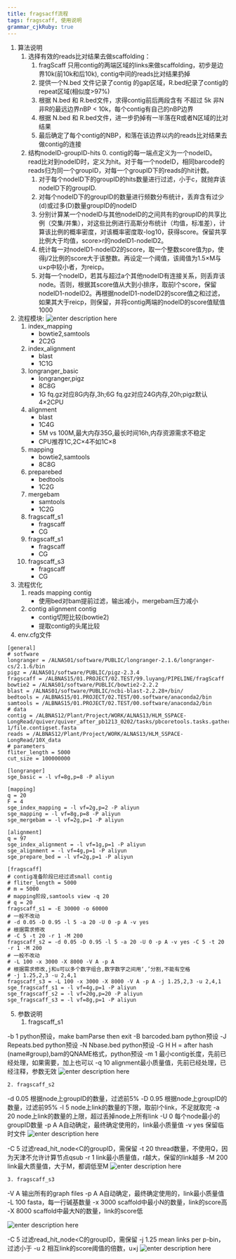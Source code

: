 ```yaml
---
title: fragsacff流程
tags: fragscaff, 使用说明
grammar_cjkRuby: true
---
```


 1. 算法说明
	 1. 选择有效的reads比对结果去做scaffolding：
		 1. fragScaff 只用contig的两端区域的links来做scaffolding，初步是边界10k(前10k和后10k), contig中间的reads比对结果扔掉
		2. 提供一个N.bed 文件记录了contig 的gap区域，R.bed纪录了contig的repeat区域(相似度>97%)
		3. 根据 N.bed 和 R.bed文件，求得contig前后两段含有 不超过 5k 非N非R的最远边界nBP < 10k，每个contig有自己的nBP边界
		4. 根据 N.bed 和 R.bed文件，进一步扔掉有一半落在R或者N区域的比对结果
		5. 最后确定了每个contig的NBP，和落在该边界以内的reads比对结果去做contig的连接
	2. 结构nodeID-groupID-hits
		0. contig的每一端点定义为一个nodeID。read比对到nodeID时，定义为hit。对于每一个nodeID，相同barcode的reads归为同一个groupID，对每一个groupID下的reads的hit计数。
		1. 对于每个nodeID下的groupID的hits数量进行过滤，小于c，就抛弃该nodeID下的groupID.
		2. 对每个nodeID下的groupID的数量进行频数分布统计，丢弃含有过少(d)或过多(D)数量groupID的nodeID
		3. 分别计算某一个nodeID与其他nodeID的之间共有的groupID的共享比例（交集/并集），对这些比例进行高斯分布统计（均值，标准差），计算该比例的概率密度，对该概率密度取-log10，获得score。保留共享比例大于均值，score>r的nodeID1-nodeID2。
		4. 统计每一对nodeID1-nodeID2的score，取一个整数score值为p，使得j/2比例的score大于该整数。再设定一个阈值，该阈值为1.5×M与u×p中较小者，为reicp。
		5. 对每一个nodeID，若其与超过a个其他nodeID有连接关系，则丢弃该node。否则，根据其score值从大到小排序，取前l个score，保留nodeID1-nodeID2。再根据nodeID1-nodeID2的score值之和过滤，如果其大于reicp，则保留，并将contig两端的nodeID的score值赋值1000
 2. 流程模块:
	 ![enter description here](https://www.github.com/luyang93/gitimg/raw/master/2018/11/2.png "2")
	 1. index_mapping
		 - bowtie2,samtools
		 - 2C2G
	2. index_alignment
		- blast
		- 1C1G
	3. longranger_basic
		- longranger,pigz
		- 8C8G
		- 1G fq.gz对应8G内存,3h;6G fq.gz对应24G内存,20h;pigz默认4×2CPU
	4. alignment
		- blast
		- 1C4G
		- 5M vs 100M,最大内存35G,最长时间16h,内存资源需求不稳定
		- CPU推荐1C,2C×4不如1C×8
	5. mapping
		- bowtie2,samtools
		- 8C8G
	6. preparebed
		- bedtools
		- 1C2G
	7. mergebam
		- samtools
		- 1C2G
	8. fragscaff_s1
		- fragscaff
		- CG
	9. fragscaff_s1
		- fragscaff
		- CG
	10. fragscaff_s3
		- fragscaff
		- CG
 3. 流程优化
	 1. reads mapping contig
		 - 使用bed对bam提前过滤，输出减小，mergebam压力减小
	 2. contig alignment contig
		 - contig切短比较(bowtie2)
		 - 提取contig的头尾比较
4. env.cfg文件
```dsconfig
[general]
# sotfware
longranger = /ALNAS01/software/PUBLIC/longranger-2.1.6/longranger-cs/2.1.6/bin
pigz = /ALNAS01/software/PUBLIC/pigz-2.3.4
fragscaff = /ALBNAS15/01.PROJECT/02.TEST/99.luyang/PIPELINE/fragScaff
bowtie2 = /ALNAS01/software/PUBLIC/bowtie2-2.2.2
blast = /ALNAS01/software/PUBLIC/ncbi-blast-2.2.28+/bin/
bedtools = /ALBNAS15/01.PROJECT/02.TEST/00.software/anaconda2/bin
samtools = /ALBNAS15/01.PROJECT/02.TEST/00.software/anaconda2/bin
# data
contig = /ALBNAS12/Plant/Project/WORK/ALNAS13/HLM_SSPACE-LongRead/quiver/quiver_after_pb1213_0202/tasks/pbcoretools.tasks.gather_contigset-1/file.contigset.fasta
reads = /ALBNAS12/Plant/Project/WORK/ALNAS13/HLM_SSPACE-LongRead/10X_data
# parameters
fliter_length = 5000
cut_size = 100000000

[longranger]
sge_basic = -l vf=8g,p=8 -P aliyun

[mapping]
q = 20
F = 4
sge_index_mapping = -l vf=2g,p=2 -P aliyun
sge_mapping = -l vf=8g,p=8 -P aliyun
sge_mergebam = -l vf=2g,p=1 -P aliyun

[alignment]
q = 97
sge_index_alignment = -l vf=1g,p=1 -P aliyun
sge_alignment = -l vf=4g,p=1 -P aliyun
sge_prepare_bed = -l vf=2g,p=1 -P aliyun

[fragscaff]
# contig准备阶段已经过滤small contig
# fliter_length = 5000
# m = 5000
# mapping阶段,samtools view -q 20
# q = 20
fragscaff_s1 = -E 30000 -o 60000
# 一般不改动
# -d 0.05 -D 0.95 -l 5 -a 20 -U 0 -p A -v yes
# 根据需求修改
# -C 5 -t 20 -r 1 -M 200
fragscaff_s2 = -d 0.05 -D 0.95 -l 5 -a 20 -U 0 -p A -v yes -C 5 -t 20 -r 1 -M 200
# 一般不改动
# -L 100 -x 3000 -X 8000 -V A -p A
# 根据需求修改,j和u可以多个数字组合,数字数字之间用‘,’分割,不能有空格
# -j 1.25,2,3 -u 2,4,1
fragscaff_s3 = -L 100 -x 3000 -X 8000 -V A -p A -j 1.25,2,3 -u 2,4,1
sge_fragscaff_s1 = -l vf=4g,p=1 -P aliyun
sge_fragscaff_s2 = -l vf=20g,p=20 -P aliyun
sge_fragscaff_s3 = -l vf=8g,p=1 -P aliyun
```
5. 参数说明
	1. fragscaff_s1

-b 1	python预设，make bamParse then exit
-B barcoded.bam	python预设
-J Repeats.bed	python预设
-N Nbase.bed	python预设
-G H	H = after hash (name#group),bam的QNAME格式，python预设
-m 1	最小contig长度，先前已经处理，如果需要，加上也可以
-q 10	alignment最小质量值，先前已经处理，已经注释，参数无效
![enter description here](https://www.github.com/luyang93/gitimg/raw/master/2018/12/1543993304203.png)

	2. fragscaff_s2

-d 0.05	根据node上groupID的数量，过滤前5%
-D 0.95	根据node上groupID的数量，过滤前95%
-l 5	node上link的数量的下限，取前l个link，不足就取完
-a 20	node上link的数量的上限，超过丢掉node上所有link
-U 0	每个node最小的groupID数量
-p A	A自动确定，最终确定使用的，link最小质量值
-v yes	保留临时文件
![enter description here](https://www.github.com/luyang93/gitimg/raw/master/2018/12/1543993344726.png)

-C 5	过滤read_hit_node<C的groupID，需保留
-t 20	thread数量，不使用Q，因为天津不允许计算节点qsub
-r 1	link最小质量值，r越大，保留的link越多
-M 200	link最大质量值，大于M，都调低至M
![enter description here](https://www.github.com/luyang93/gitimg/raw/master/2018/12/1543993352404.png)

	3. fragscaff_s3

-V A	输出所有的graph files
-p A	A自动确定，最终确定使用的，link最小质量值
-L 100	fasta，每一行碱基数量
-x 3000	scaffold中最小N的数量，link的score高
-X 8000	scaffold中最大N的数量，link的score低

![enter description here](https://www.github.com/luyang93/gitimg/raw/master/2018/12/1543993384063.png)

-C 5	过滤read_hit_node<C的groupID，需保留
-j 1.25	mean links per p-bin，过滤小于
-u 2	相互link的score阈值的倍数，u×j
![enter description here](https://markdown.xiaoshujiang.com/img/spinner.gif "[[[1543993389916]]]" )